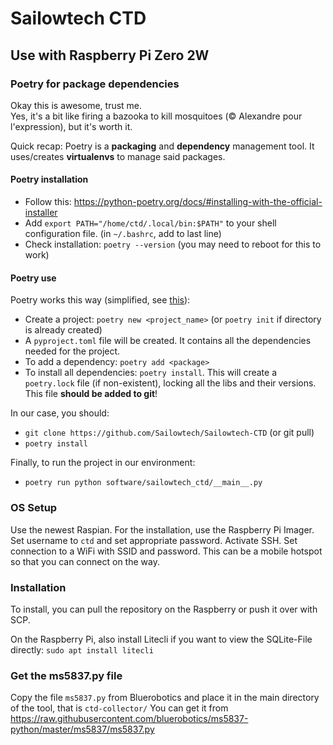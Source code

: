 # Sailowtech CTD

## Use with Raspberry Pi Zero 2W

### Poetry for package dependencies

Okay this is awesome, trust me.  
Yes, it's a bit like firing a bazooka to kill mosquitoes (© Alexandre pour l'expression), but it's worth it.

Quick recap: Poetry is a **packaging** and **dependency** management tool. It uses/creates **virtualenvs** to manage
said
packages.

#### Poetry installation

- Follow this: https://python-poetry.org/docs/#installing-with-the-official-installer
- Add `export PATH="/home/ctd/.local/bin:$PATH"` to your shell configuration file. (in `~/.bashrc`, add to last line)
- Check installation: `poetry --version` (you may need to reboot for this to work)

#### Poetry use

Poetry works this way (simplified, see [this](https://python-poetry.org/docs/basic-usage/)):

- Create a project: `poetry new <project_name>` (or `poetry init` if directory is already created)
- A `pyproject.toml` file will be created. It contains all the dependencies needed for the project.
- To add a dependency: `poetry add <package>`
- To install all dependencies: `poetry install`. This will create a `poetry.lock` file (if non-existent), locking all
  the libs and their versions. This file **should be added to git**!

In our case, you should:

- `git clone https://github.com/Sailowtech/Sailowtech-CTD` (or git pull)
- `poetry install`

Finally, to run the project in our environment:

- `poetry run python software/sailowtech_ctd/__main__.py`

### OS Setup

Use the newest Raspian. For the installation, use the Raspberry Pi Imager. Set username to `ctd` and set appropriate
password. Activate SSH. Set connection to a WiFi with SSID and password. This can be a mobile hotspot so that you can
connect on the way.

### Installation

To install, you can pull the repository on the Raspberry or push it over with SCP.

On the Raspberry Pi, also install Litecli if you want to view the SQLite-File directly: `sudo apt install litecli`

### Get the ms5837.py file

Copy the file `ms5837.py` from Bluerobotics and place it in the main directory of the tool, that is `ctd-collector/`
You can get it from https://raw.githubusercontent.com/bluerobotics/ms5837-python/master/ms5837/ms5837.py
